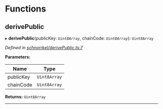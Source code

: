 

# Functions

<a id="derivepublic"></a>

##  derivePublic

▸ **derivePublic**(publicKey: *`Uint8Array`*, chainCode: *`Uint8Array`*): `Uint8Array`

*Defined in [schnorrkel/derivePublic.ts:7](https://github.com/polkadot-js/common/blob/1cd491b/packages/util-crypto/src/schnorrkel/derivePublic.ts#L7)*

**Parameters:**

| Name | Type |
| ------ | ------ |
| publicKey | `Uint8Array` |
| chainCode | `Uint8Array` |

**Returns:** `Uint8Array`

___

